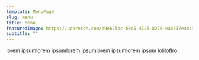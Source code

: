 ```yaml
---
template: MenuPage
slug: menu
title: Menu
featuredImage: https://ucarecdn.com/b9e675bc-b0c5-4125-8276-ea3517e4b49e/
subtitle: ""
---
```

lorem ipsumlorem ipsumlorem ipsumlorem ipsumlorem ipsum
loliloflro
